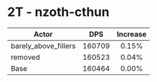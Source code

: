 # 2T - nzoth-cthun
| Actor | DPS | Increase |
|---|:---:|:---:|
|barely_above_fillers|160709|0.15%|
|removed|160523|0.04%|
|Base|160464|0.00%|
